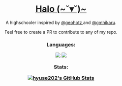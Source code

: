 <h1 align="center"> <a href="https://hyuse202.github.io"> Halo (~˘▾˘)~ </a> </h2>
<p align = "center" > A highschooler inspired by <a href="https://github.com/geohot" target="_blank"> @geohotz </a> and 
    <a href="https://twitch.tv/gmhikaru" target="_blank"> @gmhikaru</a>.</p>

<p align = "center" > Feel free to create a PR to contribute to any of my repo. </p>
<h3 align="center">
    <p> <strong> Languages: </strong> </p> 
    <img src="https://github-profile-summary-cards.vercel.app/api/cards/repos-per-language?username=hyuse202&theme=nightowl">
    <img src="https://github-profile-summary-cards.vercel.app/api/cards/most-commit-language?username=hyuse202&theme=nightowl">
    <p> <strong> Stats: </strong> </p> 
    <a href="https://awesome-github-stats.azurewebsites.net/index.html??cardType=github&theme=nightowl&preferLogin=false">    
    <img  alt="hyuse202's GitHub Stats" src="https://awesome-github-stats.azurewebsites.net/user-stats/hyuse202?cardType=github&theme=nightowl&preferLogin=false" />       </a>
</h3>
